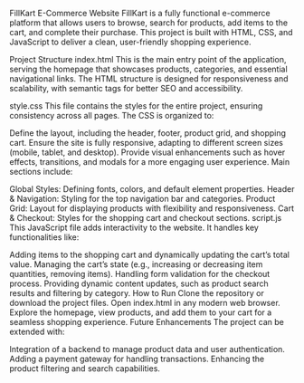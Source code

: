 FillKart E-Commerce Website
FillKart is a fully functional e-commerce platform that allows users to browse, search for products, add items to the cart, and complete their purchase. This project is built with HTML, CSS, and JavaScript to deliver a clean, user-friendly shopping experience.

Project Structure
index.html
This is the main entry point of the application, serving the homepage that showcases products, categories, and essential navigational links. The HTML structure is designed for responsiveness and scalability, with semantic tags for better SEO and accessibility.

style.css
This file contains the styles for the entire project, ensuring consistency across all pages. The CSS is organized to:

Define the layout, including the header, footer, product grid, and shopping cart.
Ensure the site is fully responsive, adapting to different screen sizes (mobile, tablet, and desktop).
Provide visual enhancements such as hover effects, transitions, and modals for a more engaging user experience.
Main sections include:

Global Styles: Defining fonts, colors, and default element properties.
Header & Navigation: Styling for the top navigation bar and categories.
Product Grid: Layout for displaying products with flexibility and responsiveness.
Cart & Checkout: Styles for the shopping cart and checkout sections.
script.js
This JavaScript file adds interactivity to the website. It handles key functionalities like:

Adding items to the shopping cart and dynamically updating the cart’s total value.
Managing the cart’s state (e.g., increasing or decreasing item quantities, removing items).
Handling form validation for the checkout process.
Providing dynamic content updates, such as product search results and filtering by category.
How to Run
Clone the repository or download the project files.
Open index.html in any modern web browser.
Explore the homepage, view products, and add them to your cart for a seamless shopping experience.
Future Enhancements
The project can be extended with:

Integration of a backend to manage product data and user authentication.
Adding a payment gateway for handling transactions.
Enhancing the product filtering and search capabilities.
